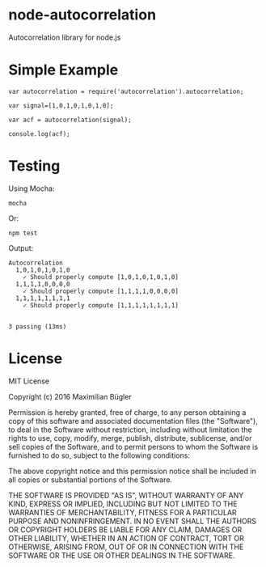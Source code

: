 # node-autocorrelation
Autocorrelation library for node.js

# Simple Example

    var autocorrelation = require('autocorrelation').autocorrelation;

    var signal=[1,0,1,0,1,0,1,0];

    var acf = autocorrelation(signal);

    console.log(acf);

# Testing

Using Mocha:

    mocha

Or:

    npm test

Output:

    Autocorrelation
      1,0,1,0,1,0,1,0
        ✓ Should properly compute [1,0,1,0,1,0,1,0]
      1,1,1,1,0,0,0,0
        ✓ Should properly compute [1,1,1,1,0,0,0,0]
      1,1,1,1,1,1,1,1
        ✓ Should properly compute [1,1,1,1,1,1,1,1]


    3 passing (13ms)

# License

MIT License

Copyright (c) 2016 Maximilian Bügler

Permission is hereby granted, free of charge, to any person obtaining a copy
of this software and associated documentation files (the "Software"), to deal
in the Software without restriction, including without limitation the rights
to use, copy, modify, merge, publish, distribute, sublicense, and/or sell
copies of the Software, and to permit persons to whom the Software is
furnished to do so, subject to the following conditions:

The above copyright notice and this permission notice shall be included in all
copies or substantial portions of the Software.

THE SOFTWARE IS PROVIDED "AS IS", WITHOUT WARRANTY OF ANY KIND, EXPRESS OR
IMPLIED, INCLUDING BUT NOT LIMITED TO THE WARRANTIES OF MERCHANTABILITY,
FITNESS FOR A PARTICULAR PURPOSE AND NONINFRINGEMENT. IN NO EVENT SHALL THE
AUTHORS OR COPYRIGHT HOLDERS BE LIABLE FOR ANY CLAIM, DAMAGES OR OTHER
LIABILITY, WHETHER IN AN ACTION OF CONTRACT, TORT OR OTHERWISE, ARISING FROM,
OUT OF OR IN CONNECTION WITH THE SOFTWARE OR THE USE OR OTHER DEALINGS IN THE
SOFTWARE.
